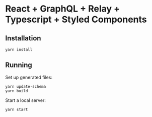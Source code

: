 # React + GraphQL + Relay + Typescript + Styled Components

## Installation

```
yarn install
```

## Running

Set up generated files:

```
yarn update-schema
yarn build
```

Start a local server:

```
yarn start
```
